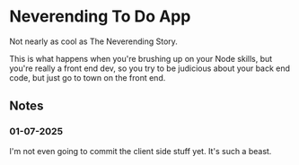 # Neverending To Do App

Not nearly as cool as The Neverending Story.

This is what happens when you're brushing up on your Node skills, but you're really a front end dev, so you try to be judicious about your back end code, but just go to town on the front end.

## Notes

### 01-07-2025

I'm not even going to commit the client side stuff yet. It's such a beast.
